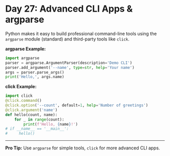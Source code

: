 # Day 27: Advanced CLI Apps & argparse

Python makes it easy to build professional command-line tools using the `argparse` module (standard) and third-party tools like `click`.

**argparse Example:**
```python
import argparse
parser = argparse.ArgumentParser(description='Demo CLI')
parser.add_argument('--name', type=str, help='Your name')
args = parser.parse_args()
print('Hello,', args.name)
```

**click Example:**
```python
import click
@click.command()
@click.option('--count', default=1, help='Number of greetings')
@click.argument('name')
def hello(count, name):
    for _ in range(count):
        print(f'Hello, {name}!')
# if __name__ == '__main__':
#     hello()
```

---
**Pro Tip:**
Use `argparse` for simple tools, `click` for more advanced CLI apps.
